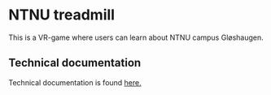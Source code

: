 # NTNU treadmill

This is a VR-game where users can learn about NTNU campus Gløshaugen.

## Technical documentation

Technical documentation is found [here.](https://olefredrik.gitlab.io/11_ntnu_treadmill/api/DestroyAfterTime.html)
